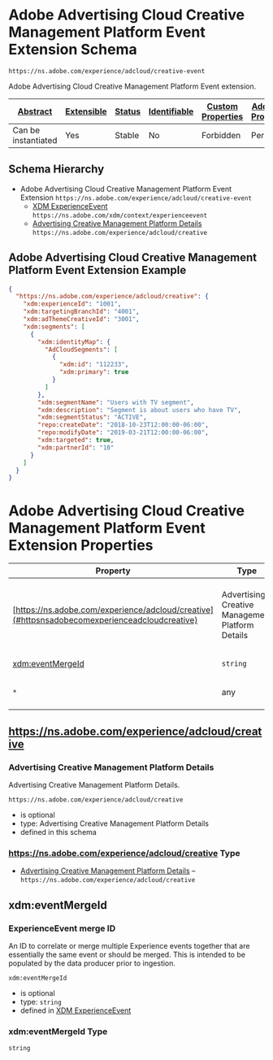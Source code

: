 
# Adobe Advertising Cloud Creative Management Platform Event Extension Schema

```
https://ns.adobe.com/experience/adcloud/creative-event
```

Adobe Advertising Cloud Creative Management Platform Event extension.

| [Abstract](../../../../abstract.md) | [Extensible](../../../../extensions.md) | [Status](../../../../status.md) | [Identifiable](../../../../id.md) | [Custom Properties](../../../../extensions.md) | [Additional Properties](../../../../extensions.md) | Defined In |
|-------------------------------------|-----------------------------------------|---------------------------------|-----------------------------------|------------------------------------------------|----------------------------------------------------|------------|
| Can be instantiated | Yes | Stable | No | Forbidden | Permitted | [adobe/experience/adcloud/creative-event.schema.json](adobe/experience/adcloud/creative-event.schema.json) |
## Schema Hierarchy

* Adobe Advertising Cloud Creative Management Platform Event Extension `https://ns.adobe.com/experience/adcloud/creative-event`
  * [XDM ExperienceEvent](../../../classes/experienceevent.schema.md) `https://ns.adobe.com/xdm/context/experienceevent`
  * [Advertising Creative Management Platform Details](creative.schema.md) `https://ns.adobe.com/experience/adcloud/creative`


## Adobe Advertising Cloud Creative Management Platform Event Extension Example
```json
{
  "https://ns.adobe.com/experience/adcloud/creative": {
    "xdm:experienceId": "1001",
    "xdm:targetingBranchId": "4001",
    "xdm:adThemeCreativeId": "3001",
    "xdm:segments": [
      {
        "xdm:identityMap": {
          "AdCloudSegments": [
            {
              "xdm:id": "112233",
              "xdm:primary": true
            }
          ]
        },
        "xdm:segmentName": "Users with TV segment",
        "xdm:description": "Segment is about users who have TV",
        "xdm:segmentStatus": "ACTIVE",
        "repo:createDate": "2018-10-23T12:00:00-06:00",
        "repo:modifyDate": "2019-03-21T12:00:00-06:00",
        "xdm:targeted": true,
        "xdm:partnerId": "10"
      }
    ]
  }
}
```

# Adobe Advertising Cloud Creative Management Platform Event Extension Properties

| Property | Type | Required | Defined by |
|----------|------|----------|------------|
| [https://ns.adobe.com/experience/adcloud/creative](#httpsnsadobecomexperienceadcloudcreative) | Advertising Creative Management Platform Details | Optional | Adobe Advertising Cloud Creative Management Platform Event Extension (this schema) |
| [xdm:eventMergeId](#xdmeventmergeid) | `string` | Optional | [XDM ExperienceEvent](../../../classes/experienceevent.schema.md#xdmeventmergeid) |
| `*` | any | Additional | this schema *allows* additional properties |

## https://ns.adobe.com/experience/adcloud/creative
### Advertising Creative Management Platform Details

Advertising Creative Management Platform Details.

`https://ns.adobe.com/experience/adcloud/creative`
* is optional
* type: Advertising Creative Management Platform Details
* defined in this schema

### https://ns.adobe.com/experience/adcloud/creative Type


* [Advertising Creative Management Platform Details](creative.schema.md) – `https://ns.adobe.com/experience/adcloud/creative`





## xdm:eventMergeId
### ExperienceEvent merge ID

An ID to correlate or merge multiple Experience events together that are essentially the same event or should be merged. This is intended to be populated by the data producer prior to ingestion.

`xdm:eventMergeId`
* is optional
* type: `string`
* defined in [XDM ExperienceEvent](../../../classes/experienceevent.schema.md#xdmeventmergeid)

### xdm:eventMergeId Type


`string`





